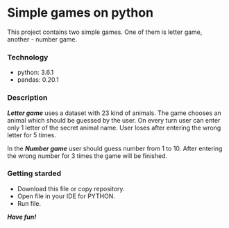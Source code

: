 # Simple games on python

This project contains two simple games. One of them is letter game, another - number game.

### Technology

* python: 3.6.1
* pandas: 0.20.1

### Description

***Letter game*** uses a dataset with 23 kind of animals. The game chooses an animal which should be guessed by the user. On every turn user can enter only 1 letter of the secret animal name. User loses after entering the wrong letter for 5 times.

In the ***Number game*** user should guess number from 1 to 10. After entering the wrong number for 3 times the game will be finished.

### Getting starded

* Download this file or copy repository.
* Open file in your IDE for PYTHON.
* Run file.

***Have fun!***
